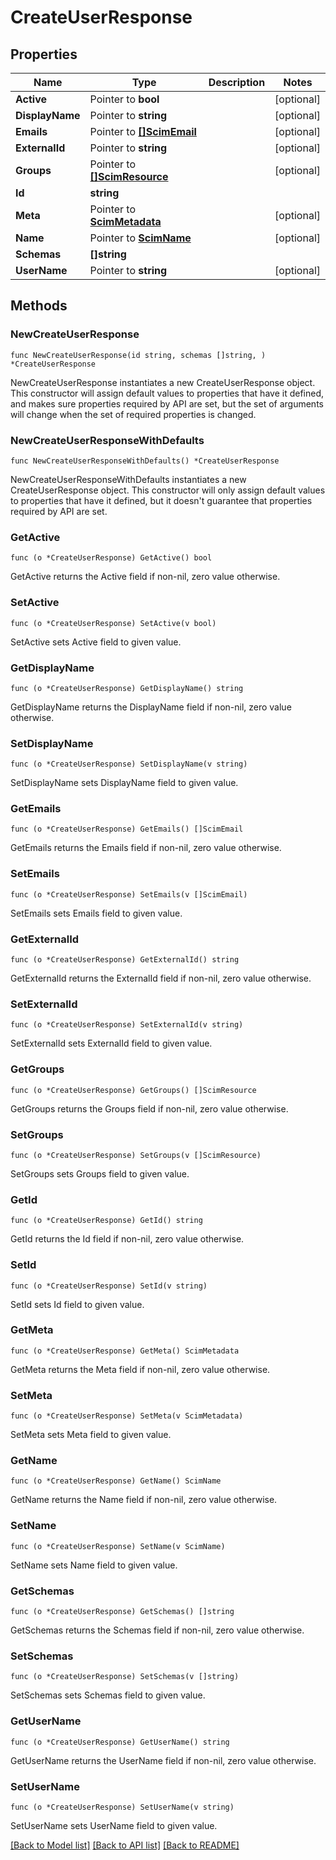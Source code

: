# CreateUserResponse

## Properties

Name | Type | Description | Notes
------------ | ------------- | ------------- | -------------
**Active** | Pointer to **bool** |  | [optional] 
**DisplayName** | Pointer to **string** |  | [optional] 
**Emails** | Pointer to [**[]ScimEmail**](ScimEmail.md) |  | [optional] 
**ExternalId** | Pointer to **string** |  | [optional] 
**Groups** | Pointer to [**[]ScimResource**](ScimResource.md) |  | [optional] 
**Id** | **string** |  | 
**Meta** | Pointer to [**ScimMetadata**](ScimMetadata.md) |  | [optional] 
**Name** | Pointer to [**ScimName**](ScimName.md) |  | [optional] 
**Schemas** | **[]string** |  | 
**UserName** | Pointer to **string** |  | [optional] 

## Methods

### NewCreateUserResponse

`func NewCreateUserResponse(id string, schemas []string, ) *CreateUserResponse`

NewCreateUserResponse instantiates a new CreateUserResponse object.
This constructor will assign default values to properties that have it defined,
and makes sure properties required by API are set, but the set of arguments
will change when the set of required properties is changed.

### NewCreateUserResponseWithDefaults

`func NewCreateUserResponseWithDefaults() *CreateUserResponse`

NewCreateUserResponseWithDefaults instantiates a new CreateUserResponse object.
This constructor will only assign default values to properties that have it defined,
but it doesn't guarantee that properties required by API are set.

### GetActive

`func (o *CreateUserResponse) GetActive() bool`

GetActive returns the Active field if non-nil, zero value otherwise.

### SetActive

`func (o *CreateUserResponse) SetActive(v bool)`

SetActive sets Active field to given value.

### GetDisplayName

`func (o *CreateUserResponse) GetDisplayName() string`

GetDisplayName returns the DisplayName field if non-nil, zero value otherwise.

### SetDisplayName

`func (o *CreateUserResponse) SetDisplayName(v string)`

SetDisplayName sets DisplayName field to given value.

### GetEmails

`func (o *CreateUserResponse) GetEmails() []ScimEmail`

GetEmails returns the Emails field if non-nil, zero value otherwise.

### SetEmails

`func (o *CreateUserResponse) SetEmails(v []ScimEmail)`

SetEmails sets Emails field to given value.

### GetExternalId

`func (o *CreateUserResponse) GetExternalId() string`

GetExternalId returns the ExternalId field if non-nil, zero value otherwise.

### SetExternalId

`func (o *CreateUserResponse) SetExternalId(v string)`

SetExternalId sets ExternalId field to given value.

### GetGroups

`func (o *CreateUserResponse) GetGroups() []ScimResource`

GetGroups returns the Groups field if non-nil, zero value otherwise.

### SetGroups

`func (o *CreateUserResponse) SetGroups(v []ScimResource)`

SetGroups sets Groups field to given value.

### GetId

`func (o *CreateUserResponse) GetId() string`

GetId returns the Id field if non-nil, zero value otherwise.

### SetId

`func (o *CreateUserResponse) SetId(v string)`

SetId sets Id field to given value.

### GetMeta

`func (o *CreateUserResponse) GetMeta() ScimMetadata`

GetMeta returns the Meta field if non-nil, zero value otherwise.

### SetMeta

`func (o *CreateUserResponse) SetMeta(v ScimMetadata)`

SetMeta sets Meta field to given value.

### GetName

`func (o *CreateUserResponse) GetName() ScimName`

GetName returns the Name field if non-nil, zero value otherwise.

### SetName

`func (o *CreateUserResponse) SetName(v ScimName)`

SetName sets Name field to given value.

### GetSchemas

`func (o *CreateUserResponse) GetSchemas() []string`

GetSchemas returns the Schemas field if non-nil, zero value otherwise.

### SetSchemas

`func (o *CreateUserResponse) SetSchemas(v []string)`

SetSchemas sets Schemas field to given value.

### GetUserName

`func (o *CreateUserResponse) GetUserName() string`

GetUserName returns the UserName field if non-nil, zero value otherwise.

### SetUserName

`func (o *CreateUserResponse) SetUserName(v string)`

SetUserName sets UserName field to given value.


[[Back to Model list]](../README.md#documentation-for-models) [[Back to API list]](../README.md#documentation-for-api-endpoints) [[Back to README]](../README.md)


